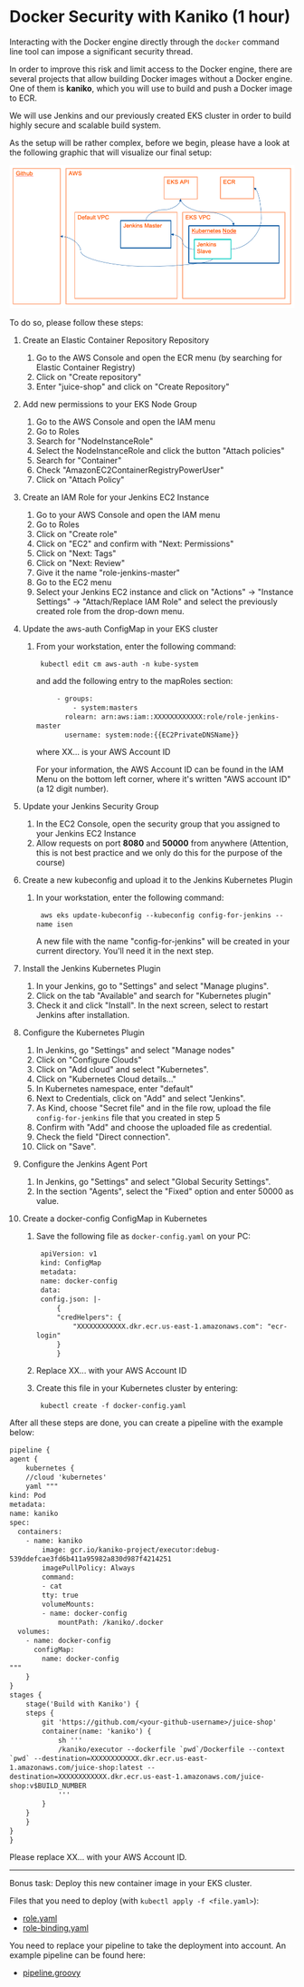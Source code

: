 # Docker Security with Kaniko (1 hour)

Interacting with the Docker engine directly through the `docker` command line tool can impose a significant security thread.

In order to improve this risk and limit access to the Docker engine, there are several projects that allow building Docker images without a Docker engine. One of them is **kaniko**, which you will use to build and push a Docker image to ECR.

We will use Jenkins and our previously created EKS cluster in order to build highly secure and scalable build system.

As the setup will be rather complex, before we begin, please have a look at the following graphic that will visualize our final setup:

![Kaniko Setup](./files/kubernetes/kaniko-setup.png)

To do so, please follow these steps:

1. Create an Elastic Container Repository Repository

    1. Go to the AWS Console and open the ECR menu (by searching for Elastic Container Registry)
    1. Click on "Create repository"
    1. Enter "juice-shop" and click on "Create Repository"
    
1. Add new permissions to your EKS Node Group

    1. Go to the AWS Console and open the IAM menu
    1. Go to Roles
    1. Search for "NodeInstanceRole"
    1. Select the NodeInstanceRole and click the button "Attach policies"
    1. Search for "Container"
    1. Check "AmazonEC2ContainerRegistryPowerUser"
    1. Click on "Attach Policy"

1. Create an IAM Role for your Jenkins EC2 Instance
    
    1. Go to your AWS Console and open the IAM menu
    1. Go to Roles
    1. Click on "Create role"
    1. Click on "EC2" and confirm with "Next: Permissions"
    1. Click on "Next: Tags"
    1. Click on "Next: Review"
    1. Give it the name "role-jenkins-master"
    1. Go to the EC2 menu
    1. Select your Jenkins EC2 instance and click on "Actions" -> "Instance Settings" -> "Attach/Replace IAM Role" and select the previously created role from the drop-down menu.

1. Update the aws-auth ConfigMap in your EKS cluster

    1. From your workstation, enter the following command:
        
            kubectl edit cm aws-auth -n kube-system
        
        and add the following entry to the mapRoles section:

                - groups:
                    - system:masters
                  rolearn: arn:aws:iam::XXXXXXXXXXXX:role/role-jenkins-master
                  username: system:node:{{EC2PrivateDNSName}} 

        where XX... is your AWS Account ID

        For your information, the AWS Account ID can be found in the IAM Menu on the bottom left corner, where it's written "AWS account ID" (a 12 digit number).

1. Update your Jenkins Security Group

    1. In the EC2 Console, open the security group that you assigned to your Jenkins EC2 Instance
    1. Allow requests on port **8080** and **50000** from anywhere (Attention, this is not best practice and we only do this for the purpose of the course)

1. Create a new kubeconfig and upload it to the Jenkins Kubernetes Plugin

    1. In your workstation, enter the following command:

            aws eks update-kubeconfig --kubeconfig config-for-jenkins --name isen

        A new file with the name "config-for-jenkins" will be created in your current directory. You'll need it in the next step.

1. Install the Jenkins Kubernetes Plugin

    1. In your Jenkins, go to "Settings" and select "Manage plugins".
    1. Click on the tab "Available" and search for "Kubernetes plugin"
    1. Check it and click "Install". In the next screen, select to restart Jenkins after installation.

1. Configure the Kubernetes Plugin

    1. In Jenkins, go "Settings" and select "Manage nodes"
    1. Click on "Configure Clouds"
    1. Click on "Add cloud" and select "Kubernetes".
    1. Click on "Kubernetes Cloud details..."
    1. In Kubernetes namespace, enter "default"
    1. Next to Credentials, click on "Add" and select "Jenkins".
    1. As Kind, choose "Secret file" and in the file row, upload the file `config-for-jenkins` file that you created in step 5
    1. Confirm with "Add" and choose the uploaded file as credential.
    1. Check the field "Direct connection".
    1. Click on "Save".

1. Configure the Jenkins Agent Port

    1. In Jenkins, go "Settings" and select "Global Security Settings".
    1. In the section "Agents", select the "Fixed" option and enter 50000 as value.

1. Create a docker-config ConfigMap in Kubernetes

    1. Save the following file as `docker-config.yaml` on your PC:

            apiVersion: v1
            kind: ConfigMap
            metadata:
            name: docker-config
            data:
            config.json: |-
                {
                "credHelpers": {
                    "XXXXXXXXXXXX.dkr.ecr.us-east-1.amazonaws.com": "ecr-login"
                }
                }
        
    1. Replace XX... with your AWS Account ID
    1. Create this file in your Kubernetes cluster by entering:

            kubectl create -f docker-config.yaml

After all these steps are done, you can create a pipeline with the example below:

    pipeline {
    agent {
        kubernetes {
        //cloud 'kubernetes'
        yaml """
    kind: Pod
    metadata:
    name: kaniko
    spec:
      containers:
        - name: kaniko
            image: gcr.io/kaniko-project/executor:debug-539ddefcae3fd6b411a95982a830d987f4214251
            imagePullPolicy: Always
            command:
            - cat
            tty: true
            volumeMounts:
            - name: docker-config
                mountPath: /kaniko/.docker
      volumes:
        - name: docker-config
          configMap:
            name: docker-config
    """
        }
    }
    stages {
        stage('Build with Kaniko') {
        steps {
            git 'https://github.com/<your-github-username>/juice-shop'
            container(name: 'kaniko') {
                sh '''
                /kaniko/executor --dockerfile `pwd`/Dockerfile --context `pwd` --destination=XXXXXXXXXXXX.dkr.ecr.us-east-1.amazonaws.com/juice-shop:latest --destination=XXXXXXXXXXXX.dkr.ecr.us-east-1.amazonaws.com/juice-shop:v$BUILD_NUMBER
                '''
            }
        }
        }
    }
    }

Please replace XX... with your AWS Account ID.

---

Bonus task: Deploy this new container image in your EKS cluster.

Files that you need to deploy (with `kubectl apply -f <file.yaml>`):

- [role.yaml](./files/eks/role.yaml)
- [role-binding.yaml](./files/eks/role-binding.yaml)

You need to replace your pipeline to take the deployment into account. An example pipeline can be found here:

- [pipeline.groovy](./files/eks/pipeline.groovy)